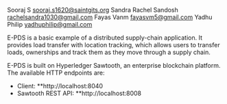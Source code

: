 
Sooraj S <sooraj.s1620@saintgits.org>
Sandra Rachel Sandosh <rachelsandra1030@gmail.com>
Fayas Vanm <fayasvm5@gmail.com>
Yadhu Philip <yadhuphilip@gmail.com>

E-PDS is a basic example of a distributed supply-chain
application. It provides load transfer with location tracking, which allows
users to transfer loads, ownerships and track them as they move through a supply chain.

E-PDS is built on Hyperledger Sawtooth, an enterprise
blockchain platform.
The available HTTP endpoints are:
- Client: **http://localhost:8040
- Sawtooth REST API: **http://localhost:8008


